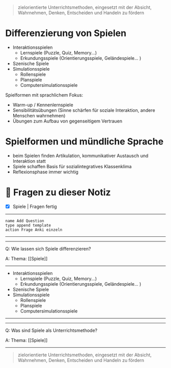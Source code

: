 > zielorientierte Unterrichtsmethoden, eingesetzt mit der Absicht, Wahrnehmen, Denken, Entscheiden und Handeln zu fördern

# Differenzierung von Spielen

- Interaktionsspielen
	- Lernspiele (Puzzle, Quiz, Memory...)
	- Erkundungsspiele (Orientierungsspiele, Geländespiele... )
- Szenische Spiele
- Simulationsspiele
	- Rollenspiele
	- Planspiele
	- Computersimulationsspiele

Spielformen mit sprachlichem Fokus:
- Warm-up / Kennenlernspiele
- Sensibilitätsübungen (Sinne schärfen für soziale Interaktion, andere Menschen wahrnehmen)
- Übungen zum Aufbau von gegenseitigem Vertrauen

# Spielformen und mündliche Sprache

- beim Spielen finden Artikulation, kommunikativer Austausch und Interaktion statt
- Spiele schaffen Basis für sozialintegratives Klassenklima
- Reflexionsphase immer wichtig

# 🔎 Fragen zu dieser Notiz

- [x] Spiele  | Fragen fertig

---

```button
name Add Question
type append template
action Frage Anki einzeln
```
___
---

Q: Wie lassen sich Spiele differenzieren?

A:  Thema: [[Spiele]] 
________
- Interaktionsspielen
	- Lernspiele (Puzzle, Quiz, Memory...)
	- Erkundungsspiele (Orientierungsspiele, Geländespiele... )
- Szenische Spiele
- Simulationsspiele
	- Rollenspiele
	- Planspiele
	- Computersimulationsspiele
<!--ID: 1711732489171-->



___
---

Q: Was sind Spiele als Unterrichtsmethode?

A:  Thema: [[Spiele]] 
________
> zielorientierte Unterrichtsmethoden, eingesetzt mit der Absicht, Wahrnehmen, Denken, Entscheiden und Handeln zu fördern
<!--ID: 1711732489177-->







